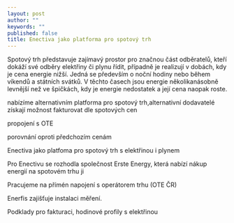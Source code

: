 ```yaml
---
layout: post
author: ""
keywords: ""
published: false
title: Enectiva jako platforma pro spotový trh
---
```



Spotový trh představuje zajímavý prostor pro značnou část odběratelů, kteří dokáží své odběry elektřiny či plynu řídit, případně je realizují v dobách, kdy je cena energie nižší. Jedná se především o noční hodiny nebo během víkendů a státních svátků. V těchto časech jsou energie několikanásobně levnější než ve špičkách, kdy je energie nedostatek a její cena naopak roste.

nabízíme alternativním 
platforma pro spotový trh,alternativní dodavatelé získají možnost fakturovat dle spotových cen

propojení s OTE

porovnání oproti předchozím cenám

Enectiva jako platfoma pro spotový trh s elektřinou i plynem

Pro Enectivu se rozhodla společnost Erste Energy, která nabízí nákup energií na spotovém trhu ji

Pracujeme na přímén napojení s operátorem trhu (OTE ČR)

Enerfis zajišťuje instalaci měření.

Podklady pro fakturaci, hodinové profily s elektřinou